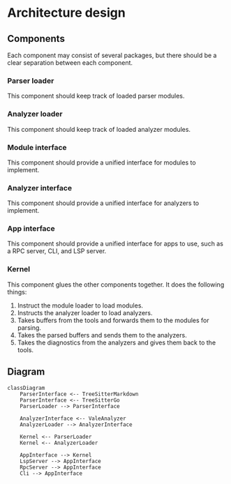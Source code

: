 # Architecture design

## Components
Each component may consist of several packages, but there should be a clear separation between each component.

### Parser loader

This component should keep track of loaded parser modules.

### Analyzer loader

This component should keep track of loaded analyzer modules.

### Module interface

This component should provide a unified interface for modules to implement.

### Analyzer interface

This component should provide a unified interface for analyzers to implement.

### App interface

This component should provide a unified interface for apps to use, such as a RPC server, CLI, and LSP server.

### Kernel

This component glues the other components together.
It does the following things:
1. Instruct the module loader to load modules.
2. Instructs the analyzer loader to load analyzers.
3. Takes buffers from the tools and forwards them to the modules for parsing.
4. Takes the parsed buffers and sends them to the analyzers.
5. Takes the diagnostics from the analyzers and gives them back to the tools.

## Diagram

```mermaid
classDiagram
    ParserInterface <-- TreeSitterMarkdown
    ParserInterface <-- TreeSitterGo
    ParserLoader --> ParserInterface

    AnalyzerInterface <-- ValeAnalyzer
    AnalyzerLoader --> AnalyzerInterface

    Kernel <-- ParserLoader
    Kernel <-- AnalyzerLoader

    AppInterface --> Kernel
    LspServer --> AppInterface
    RpcServer --> AppInterface
    Cli --> AppInterface
```

